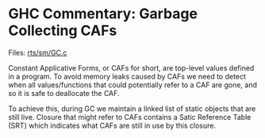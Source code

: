 # GHC Commentary: Garbage Collecting CAFs


Files: [rts/sm/GC.c](/trac/ghc/browser/ghc/rts/sm/GC.c)


Constant Applicative Forms, or CAFs for short, are top-level values defined in a program. 
To avoid memory leaks caused by CAFs we need to detect when all values/functions that could potentially refer to a CAF are gone, and so it is safe to deallocate the CAF.  


To achieve this, during GC we maintain a linked list of static objects that are still live.
Closure that might refer to CAFs contains a Satic Reference Table (SRT) which indicates what
CAFs are still in use by this closure.
